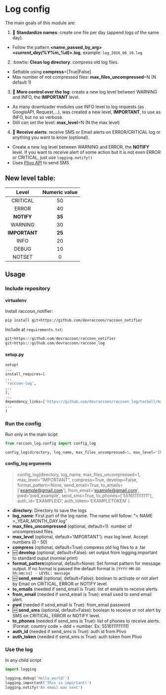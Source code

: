 # Log config

The main goals of this module are:

1. :pencil: **Standardize names**: create one file per day (append logs of the same day).

  * Follow the pattern **<name_passed_by_arg>_<current_day(%Y_%m_%d)>.log**, example: ```log_2016_06_10.log```

2. :bowtie: **Clean log directory**: compress old log files.

  * Settable using **compress**=[True|False]
  * Max number of not compressed files: **max_files_uncompressed**=N (N default 1)

3. :passport_control: **More control over the log**: create a new log level between WARNING and INFO, the **IMPORTANT** level.

  * As many downloader modules use INFO level to log requests (as GoogleAPI, Request,...), was created a new level, **IMPORTANT**, to use as INFO, but no so verbose.
  * Still can set the level: **max_level**=N (N the max level)

4. :e-mail: **Receive alerts**: receive SMS or Email alerts on ERROR/CRITICAL log or anything you want to know (optional).

  * Create a new log level between WARNING and ERROR, the **NOTIFY** level. If you want to receive alert of some action but it is not even ERROR or CRITICAL, just use `logging.notify()`
  * Uses [Plivo API](https://www.plivo.com/) to send SMS


## New level table:
| Level | Numeric value |
|:-----:|:-------------:|
|CRITICAL |	50 |
|ERROR	| 40 |
|**NOTIFY**	| **35** |
|WARNING	| 30 |
|**IMPORTANT**	| **25** |
|INFO	| 20 |
|DEBUG	| 10 |
|NOTSET	| 0 |


## Usage

### Include repository

#### virtualenv

Install raccoon_notifier:

`pip install git+https://github.com/devraccoon/raccoon_notifier`

Include at ```requirements.txt```:
```python
git+https://github.com/devraccoon/raccoon_notifier
git+https://github.com/devraccoon/raccoon_log
```
#### setup.py

```python
setup(
...
install_requires=[
...
'raccoon-log',
...
],
...
dependency_links=['https://github.com/devraccoon/raccoon_log/tarball/master#egg=raccoon-log'],
...
)
```

### Run the config
Run only in the main scipt
```python
from raccoon_log.config import config_log

config_log(directory, log_name, max_files_uncompressed=1, max_level="IMPORTANT", compress=True, develop=False, format_pattern=None, send_email=True, to_emails=['example@gmail.com'], from_email='example@gmail.com', pwd='pwd_example', send_sms=True, to_phones=['5516111111111'], auth_id='EXAMPLEID', auth_token='EXAMPLETOKEN')
```

#### config_log arguments

> config_log(directory, log_name, max_files_uncompressed=1, max_level="IMPORTANT", compress=True, develop=False, format_pattern=None,
send_email=True, to_emails=['example@gmail.com'], from_email='example@gmail.com', pwd='pwd_example',
send_sms=True, to_phones=['5516111111111'], auth_id='EXAMPLEID', auth_token='EXAMPLETOKEN'
)

* **directory**: Directory to save the logs
* **log_name**: First part of the log name. The name will follow: "< NAME >_YEAR_MONTH_DAY.log"
* **max_files_uncompressed** (optional, default=1): number of uncompressed files
* **max_level** (optional, default='IMPORTANT'): max log level. Accept numbers (0 - 50)
* **compress** (optional, default=True) compress old log files to a .tar
* :new: **develop** (optional, default=False): set output from logging.important to standard ouput (normal print)
* **format_pattern**(optional, default=None): Set format pattern for message output. If no format is passed the default format is ```[YYYY-MM-DD hh:mm:ss] - LEVEL: message```
* :new: **send_email** (optional, default=False): boolean to activate or not alert by Email on CRITICAL, ERROR or NOTIFY level.
* **to_emails** (needed if send_email is True): list of emails to receive alerts.
* **from_email** (needed if send_email is True): email used to send email alert.
* **pwd** (needed if send_email is True): from_email password
* :new: **send_sms** (optional, default=False): boolean to receive or not alert by SMS on CRITICAL, ERROR or NOTIFY level.
* **to_phones** (needed if send_sms is True): list of phones to receive alerts. (Format: country code + ddd + number. Ex: 5516111111111)
* **auth_id** (needed if send_sms is True): auth id from Plivo
* **auth_token** (needed if send_sms is True): auth token from Plivo

### Use the log
In any child script
```python
import logging

logging.debug('Hello world!')
logging.important('This is important!')
logging.notify('An email was sent')
```
